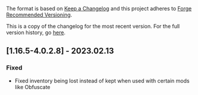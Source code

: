 The format is based on [Keep a Changelog](http://keepachangelog.com/en/1.0.0/) and this project adheres to [Forge Recommended Versioning](https://mcforge.readthedocs.io/en/latest/conventions/versioning/).

This is a copy of the changelog for the most recent version. For the full version history, go [here](https://github.com/TheIllusiveC4/CorpseComplex/blob/master/docs/CHANGELOG.md).

## [1.16.5-4.0.2.8] - 2023.02.13
### Fixed
- Fixed inventory being lost instead of kept when used with certain mods like Obfuscate

